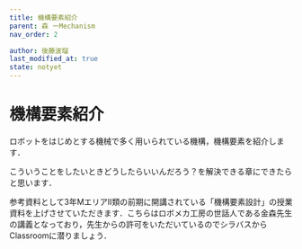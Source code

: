 ```yaml
---
title: 機構要素紹介
parent: 森 ーMechanism
nav_order: 2

author: 後藤波瑠
last_modified_at: true
state: notyet
---
```


# **機構要素紹介**
ロボットをはじめとする機械で多く用いられている機構，機構要素を紹介します．

こういうことをしたいときどうしたらいいんだろう？を解決できる章にできたらと思います．

参考資料として3年MエリアⅡ類の前期に開講されている「機構要素設計」の授業資料を上げさせていただきます．こちらはロボメカ工房の世話人である金森先生の講義となっており，先生からの許可をいただいているのでシラバスからClassroomに潜りましょう．